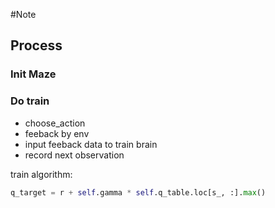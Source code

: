 #Note

## Process

### Init Maze

### Do train

- choose_action
- feeback by env 
- input feeback data to train brain
- record next observation

train algorithm:
```python
q_target = r + self.gamma * self.q_table.loc[s_, :].max() 
```
